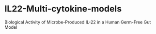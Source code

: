 # IL22-Multi-cytokine-models
Biological Activity of Microbe-Produced IL-22 in a Human Germ-Free Gut Model
